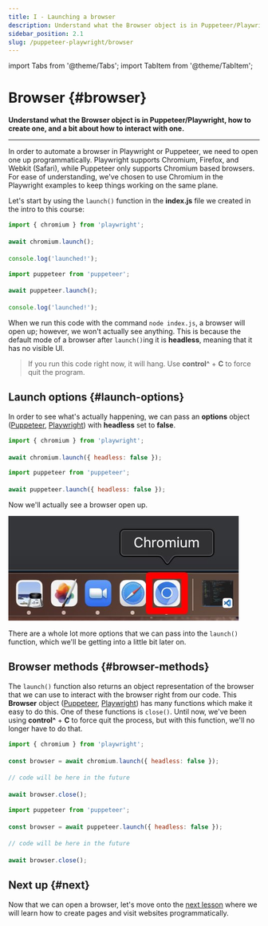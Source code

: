 ```yaml
---
title: I - Launching a browser
description: Understand what the Browser object is in Puppeteer/Playwright, how to create one, and a bit about how to interact with one.
sidebar_position: 2.1
slug: /puppeteer-playwright/browser
---
```


import Tabs from '@theme/Tabs';
import TabItem from '@theme/TabItem';

# Browser {#browser}

**Understand what the Browser object is in Puppeteer/Playwright, how to create one, and a bit about how to interact with one.**

---

In order to automate a browser in Playwright or Puppeteer, we need to open one up programmatically. Playwright supports Chromium, Firefox, and Webkit (Safari), while Puppeteer only supports Chromium based browsers. For ease of understanding, we've chosen to use Chromium in the Playwright examples to keep things working on the same plane.

Let's start by using the `launch()` function in the **index.js** file we created in the intro to this course:

<Tabs groupId="main">
<TabItem value="Playwright" label="Playwright">

```javascript
import { chromium } from 'playwright';

await chromium.launch();

console.log('launched!');

```

</TabItem>
<TabItem value="Puppeteer" label="Puppeteer">

```javascript
import puppeteer from 'puppeteer';

await puppeteer.launch();

console.log('launched!');

```

</TabItem>
</Tabs>

When we run this code with the command `node index.js`, a browser will open up; however, we won't actually see anything. This is because the default mode of a browser after `launch()`ing it is **headless**, meaning that it has no visible UI.

> If you run this code right now, it will hang. Use **control^** + **C** to force quit the program.

## Launch options {#launch-options}

In order to see what's actually happening, we can pass an **options** object ([Puppeteer](https://pptr.dev/#?product=Puppeteer&version=v13.7.0&show=api-puppeteerlaunchoptions), [Playwright](https://playwright.dev/docs/api/class-browsertype#browser-type-launch)) with **headless** set to **false**.

<Tabs groupId="main">
<TabItem value="Playwright" label="Playwright">

```javascript
import { chromium } from 'playwright';

await chromium.launch({ headless: false });

```

</TabItem>
<TabItem value="Puppeteer" label="Puppeteer">

```javascript
import puppeteer from 'puppeteer';

await puppeteer.launch({ headless: false });

```

</TabItem>
</Tabs>

Now we'll actually see a browser open up.

![Chromium browser opened by Puppeteer/Playwright](./images/chromium.jpg)

There are a whole lot more options that we can pass into the `launch()` function, which we'll be getting into a little bit later on.

## Browser methods {#browser-methods}

The `launch()` function also returns an object representation of the browser that we can use to interact with the browser right from our code. This **Browser** object ([Puppeteer](https://pptr.dev/#?product=Puppeteer&version=v13.7.0&show=api-class-browser), [Playwright](https://playwright.dev/docs/api/class-browser)) has many functions which make it easy to do this. One of these functions is `close()`. Until now, we've been using **control^** + **C** to force quit the process, but with this function, we'll no longer have to do that.

<Tabs groupId="main">
<TabItem value="Playwright" label="Playwright">

```javascript
import { chromium } from 'playwright';

const browser = await chromium.launch({ headless: false });

// code will be here in the future

await browser.close();

```

</TabItem>
<TabItem value="Puppeteer" label="Puppeteer">

```javascript
import puppeteer from 'puppeteer';

const browser = await puppeteer.launch({ headless: false });

// code will be here in the future

await browser.close();

```

</TabItem>
</Tabs>

<!-- In a few lessons from now, we'll be discussing the `browser.contexts()` (Playwright)/`browser.browserContexts()` (Puppeteer) functions and how to create **browser contexts** with another function on the **Browser** object. -->

## Next up {#next}

Now that we can open a browser, let's move onto the [next lesson](./page/index.md) where we will learn how to create pages and visit websites programmatically.

<!-- Talk about browser context later, it doesn't make sense to show it until we're actually creating pages -->

<!-- ## Browser context {#browser-context}

**BrowserContext** objects ([Playwright](https://pptr.dev/#?product=Puppeteer&version=v13.7.0&show=api-class-browsercontext), [Playwright](https://playwright.dev/docs/api/class-browsercontext)) allow us to create and manage multiple browser sessions. -->
